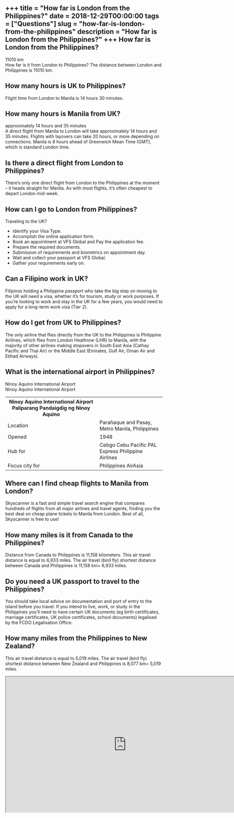 +++
title = "How far is London from the Philippines?"
date = 2018-12-29T00:00:00
tags = ["Questions"]
slug = "how-far-is-london-from-the-philippines"
description = "How far is London from the Philippines?"
+++
How far is London from the Philippines?
---------------------------------------

11010 km  
How far is it from London to Philippines? The distance between London and Philippines is 11010 km.

How many hours is UK to Philippines?
------------------------------------

Flight time from London to Manila is 14 hours 30 minutes.

How many hours is Manila from UK?
---------------------------------

approximately 14 hours and 35 minutes  
A direct flight from Manila to London will take approximately 14 hours and 35 minutes. Flights with layovers can take 20 hours, or more depending on connections. Manila is 8 hours ahead of Greenwich Mean Time (GMT), which is standard London time.

Is there a direct flight from London to Philippines?
----------------------------------------------------

There’s only one direct flight from London to the Philippines at the moment – it heads straight for Manila. As with most flights, it’s often cheapest to depart London mid-week.

How can I go to London from Philippines?
----------------------------------------

Traveling to the UK?

- Identify your Visa Type.
- Accomplish the online application form.
- Book an appointment at VFS Global and Pay the application fee.
- Prepare the required documents.
- Submission of requirements and biometrics on appointment day.
- Wait and collect your passport at VFS Global.
- Gather your requirements early on.

Can a Filipino work in UK?
--------------------------

Filipinos holding a Philippine passport who take the big step on moving to the UK will need a visa, whether it’s for tourism, study or work purposes. If you’re looking to work and stay in the UK for a few years, you would need to apply for a long-term work visa (Tier 2).

How do I get from UK to Philippines?
------------------------------------

The only airline that flies directly from the UK to the Philippines is Philippine Airlines, which flies from London Heathrow (LHR) to Manila, with the majority of other airlines making stopovers in South East Asia (Cathay Pacific and Thai Air) or the Middle East (Emirates, Gulf Air, Oman Air and Etihad Airways).

What is the international airport in Philippines?
-------------------------------------------------

Ninoy Aquino International Airport  
Ninoy Aquino International Airport

<table><tr><th>Ninoy Aquino International Airport Paliparang Pandaigdig ng Ninoy Aquino</th></tr><tr><td>Location</td><td>Parañaque and Pasay, Metro Manila, Philippines</td></tr><tr><td>Opened</td><td>1948</td></tr><tr><td>Hub for</td><td>Cebgo Cebu Pacific PAL Express Philippine Airlines</td></tr><tr><td>Focus city for</td><td>Philippines AirAsia</td></tr></table>

Where can I find cheap flights to Manila from London?
-----------------------------------------------------

Skyscanner is a fast and simple travel search engine that compares hundreds of flights from all major airlines and travel agents, finding you the best deal on cheap plane tickets to Manila from London. Best of all, Skyscanner is free to use!

How many miles is it from Canada to the Philippines?
----------------------------------------------------

Distance from Canada to Philippines is 11,158 kilometers. This air travel distance is equal to 6,933 miles. The air travel (bird fly) shortest distance between Canada and Philippines is 11,158 km= 6,933 miles.

Do you need a UK passport to travel to the Philippines?
-------------------------------------------------------

You should take local advice on documentation and port of entry to the island before you travel. If you intend to live, work, or study in the Philippines you’ll need to have certain UK documents (eg birth certificates, marriage certificates, UK police certificates, school documents) legalised by the FCDO Legalisation Office.

How many miles from the Philippines to New Zealand?
---------------------------------------------------

This air travel distance is equal to 5,019 miles. The air travel (bird fly) shortest distance between New Zealand and Philippines is 8,077 km= 5,019 miles.

<iframe allow="accelerometer; autoplay; clipboard-write; encrypted-media; gyroscope; picture-in-picture" allowfullscreen="" class="__youtube_prefs__  epyt-is-override  no-lazyload" data-no-lazy="1" data-origheight="433" data-origwidth="770" data-skipgform_ajax_framebjll="" height="433" id="_ytid_15499" loading="lazy" src="https://www.youtube.com/embed/YDtAhUvCLqs?enablejsapi=1&autoplay=0&cc_load_policy=0&cc_lang_pref=&iv_load_policy=1&loop=0&modestbranding=0&rel=1&fs=1&playsinline=0&autohide=2&theme=dark&color=red&controls=1&" title="YouTube player" width="770"></iframe>